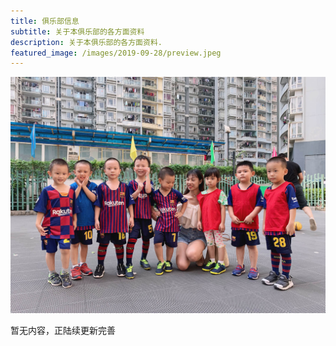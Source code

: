```yaml
---
title: 俱乐部信息 
subtitle: 关于本俱乐部的各方面资料
description: 关于本俱乐部的各方面资料.
featured_image: /images/2019-09-28/preview.jpeg
---
```


![](/images/2019-09-28/preview.jpeg)

暂无内容，正陆续更新完善